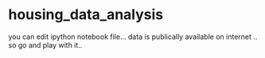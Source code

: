 # housing_data_analysis

you can edit ipython notebook file...
data is publically available on internet ..
so go and play with it..
